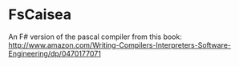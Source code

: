 FsCaisea
========

An F# version of the pascal compiler from this book: http://www.amazon.com/Writing-Compilers-Interpreters-Software-Engineering/dp/0470177071
